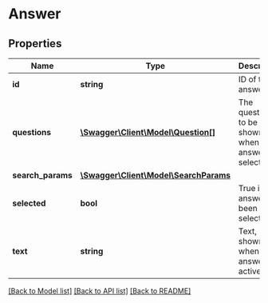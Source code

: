 # Answer

## Properties
Name | Type | Description | Notes
------------ | ------------- | ------------- | -------------
**id** | **string** | ID of this answer. | 
**questions** | [**\Swagger\Client\Model\Question[]**](Question.md) | The questions to be shown when the answer is selected. | [optional] 
**search_params** | [**\Swagger\Client\Model\SearchParams**](SearchParams.md) |  | 
**selected** | **bool** | True if the answer has been selected. | 
**text** | **string** | Text, shown when the answer is active. | 

[[Back to Model list]](../../README.md#documentation-for-models) [[Back to API list]](../../README.md#documentation-for-api-endpoints) [[Back to README]](../../README.md)

